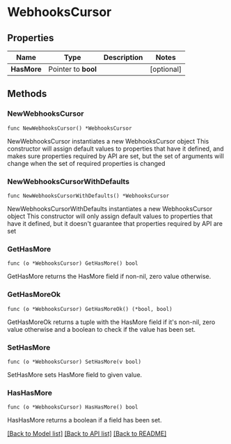 # WebhooksCursor

## Properties

Name | Type | Description | Notes
------------ | ------------- | ------------- | -------------
**HasMore** | Pointer to **bool** |  | [optional] 

## Methods

### NewWebhooksCursor

`func NewWebhooksCursor() *WebhooksCursor`

NewWebhooksCursor instantiates a new WebhooksCursor object
This constructor will assign default values to properties that have it defined,
and makes sure properties required by API are set, but the set of arguments
will change when the set of required properties is changed

### NewWebhooksCursorWithDefaults

`func NewWebhooksCursorWithDefaults() *WebhooksCursor`

NewWebhooksCursorWithDefaults instantiates a new WebhooksCursor object
This constructor will only assign default values to properties that have it defined,
but it doesn't guarantee that properties required by API are set

### GetHasMore

`func (o *WebhooksCursor) GetHasMore() bool`

GetHasMore returns the HasMore field if non-nil, zero value otherwise.

### GetHasMoreOk

`func (o *WebhooksCursor) GetHasMoreOk() (*bool, bool)`

GetHasMoreOk returns a tuple with the HasMore field if it's non-nil, zero value otherwise
and a boolean to check if the value has been set.

### SetHasMore

`func (o *WebhooksCursor) SetHasMore(v bool)`

SetHasMore sets HasMore field to given value.

### HasHasMore

`func (o *WebhooksCursor) HasHasMore() bool`

HasHasMore returns a boolean if a field has been set.


[[Back to Model list]](../README.md#documentation-for-models) [[Back to API list]](../README.md#documentation-for-api-endpoints) [[Back to README]](../README.md)


